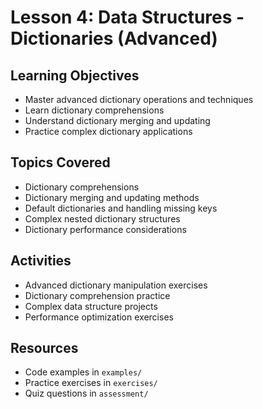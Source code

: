 # Lesson 4: Data Structures - Dictionaries (Advanced)

## Learning Objectives
- Master advanced dictionary operations and techniques
- Learn dictionary comprehensions
- Understand dictionary merging and updating
- Practice complex dictionary applications

## Topics Covered
- Dictionary comprehensions
- Dictionary merging and updating methods
- Default dictionaries and handling missing keys
- Complex nested dictionary structures
- Dictionary performance considerations

## Activities
- Advanced dictionary manipulation exercises
- Dictionary comprehension practice
- Complex data structure projects
- Performance optimization exercises

## Resources
- Code examples in `examples/`
- Practice exercises in `exercises/`
- Quiz questions in `assessment/`

